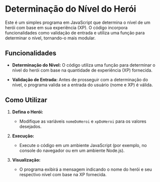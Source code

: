 # Determinação do Nível do Herói

Este é um simples programa em JavaScript que determina o nível de um herói com base em sua experiência (XP). O código incorpora funcionalidades como validação de entrada e utiliza uma função para determinar o nível, tornando-o mais modular.

## Funcionalidades

- **Determinação do Nível:** O código utiliza uma função para determinar o nível do herói com base na quantidade de experiência (XP) fornecida.

- **Validação de Entrada:** Antes de prosseguir com a determinação do nível, o programa valida se a entrada do usuário (nome e XP) é válida.

## Como Utilizar

1. **Defina o Herói:**
   - Modifique as variáveis `nomeDoHeroi` e `xpDoHeroi` para os valores desejados.

2. **Execução:**
   - Execute o código em um ambiente JavaScript (por exemplo, no console do navegador ou em um ambiente Node.js).

3. **Visualização:**
   - O programa exibirá a mensagem indicando o nome do herói e seu respectivo nível com base na XP fornecida.



